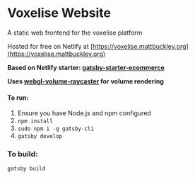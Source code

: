 # Voxelise Website

A static web frontend for the voxelise platform

Hosted for free on Netlify at
[https://voxelise.mattbuckley.org](https://voxelise.mattbuckley.org)

**Based on Netlify starter:
[gatsby-starter-ecommerce](https://github.com/parmsang/gatsby-starter-ecommerce)**

**Uses
[webgl-volume-raycaster](https://github.com/Twinklebear/webgl-volume-raycaster)
for volume rendering**

#### To run:

1. Ensure you have Node.js and npm configured
2. `npm install`
3. `sudo npm i -g gatsby-cli`
4. `gatsby develop`

### To build:

`gatsby build`

